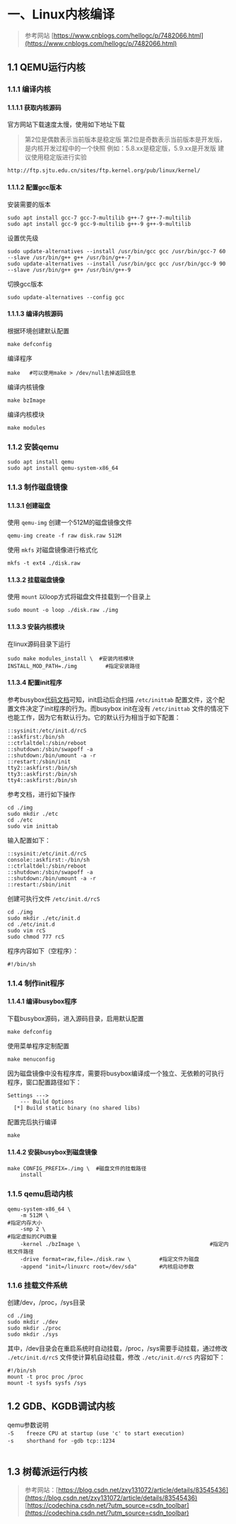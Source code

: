 # 一、Linux内核编译
> 参考网站 [https://www.cnblogs.com/hellogc/p/7482066.html](https://www.cnblogs.com/hellogc/p/7482066.html)

## 1.1 QEMU运行内核
### 1.1.1 编译内核
#### 1.1.1.1 获取内核源码
官方网站下载速度太慢，使用如下地址下载
> 第2位是偶数表示当前版本是稳定版
> 第2位是奇数表示当前版本是开发版，是内核开发过程中的一个快照
> 例如：5.8.xx是稳定版，5.9.xx是开发版
> 建议使用稳定版进行实验

```shell
http://ftp.sjtu.edu.cn/sites/ftp.kernel.org/pub/linux/kernel/
```
#### 1.1.1.2 配置gcc版本
安装需要的版本
```shell
sudo apt install gcc-7 gcc-7-multilib g++-7 g++-7-multilib
sudo apt install gcc-9 gcc-9-multilib g++-9 g++-9-multilib
```
设置优先级
```shell
sudo update-alternatives --install /usr/bin/gcc gcc /usr/bin/gcc-7 60 --slave /usr/bin/g++ g++ /usr/bin/g++-7
sudo update-alternatives --install /usr/bin/gcc gcc /usr/bin/gcc-9 90 --slave /usr/bin/g++ g++ /usr/bin/g++-9
```
切换gcc版本
```shell
sudo update-alternatives --config gcc
```


#### 1.1.1.3 编译内核源码
根据环境创建默认配置
```shell
make defconfig
```
编译程序
```shell
make   #可以使用make > /dev/null去掉返回信息
```
编译内核镜像
```shell
make bzImage
```
编译内核模块
```shell
make modules
```
### 1.1.2 安装qemu
```shell
sudo apt install qemu
sudo apt install qemu-system-x86_64
```
### 1.1.3 制作磁盘镜像
#### 1.1.3.1 创建磁盘
使用 `qemu-img` 创建一个512M的磁盘镜像文件      
```shell
qemu-img create -f raw disk.raw 512M
```
使用 `mkfs` 对磁盘镜像进行格式化
```shell
mkfs -t ext4 ./disk.raw
```
#### 1.1.3.2 挂载磁盘镜像
使用 `mount` 以loop方式将磁盘文件挂载到一个目录上
```shell
sudo mount -o loop ./disk.raw ./img
```
#### 1.1.3.3 安装内核模块
在linux源码目录下运行
```shell
sudo make modules_install \  #安装内核模块
INSTALL_MOD_PATH=./img		   #指定安装路径
```
#### 1.1.3.4 配置init程序
参考busybox[代码文档](https://git.busybox.net/busybox/tree/examples/inittab)可知，init启动后会扫描 `/etc/inittab` 配置文件，这个配置文件决定了init程序的行为。而busybox init在没有 `/etc/inittab` 文件的情况下也能工作，因为它有默认行为。它的默认行为相当于如下配置：
```shell
::sysinit:/etc/init.d/rcS
::askfirst:/bin/sh
::ctrlaltdel:/sbin/reboot
::shutdown:/sbin/swapoff -a
::shutdown:/bin/umount -a -r
::restart:/sbin/init
tty2::askfirst:/bin/sh
tty3::askfirst:/bin/sh
tty4::askfirst:/bin/sh
```
参考文档，进行如下操作
```shell
cd ./img
sudo mkdir ./etc
cd ./etc
sudo vim inittab
```
输入配置如下：
```shell
::sysinit:/etc/init.d/rcS
console::askfirst:-/bin/sh
::ctrlaltdel:/sbin/reboot
::shutdown:/sbin/swapoff -a
::shutdown:/bin/umount -a -r
::restart:/sbin/init
```
创建可执行文件 `/etc/init.d/rcS` 
```shell
cd ./img
sudo mkdir ./etc/init.d
cd ./etc/init.d
sudo vim rcS
sudo chmod 777 rcS
```
程序内容如下（空程序）：
```shell
#!/bin/sh
```
### 1.1.4 制作init程序
#### 1.1.4.1 编译busybox程序
下载busybox源码，进入源码目录，启用默认配置
```shell
make defconfig
```
使用菜单程序定制配置
```shell
make menuconfig
```
因为磁盘镜像中没有程序库，需要将busybox编译成一个独立、无依赖的可执行程序，窗口配置路径如下：
```shell
Settings --->
	--- Build Options
  [*] Build static binary (no shared libs)
```
配置完后执行编译
```shell
make
```
#### 1.1.4.2 安装busybox到磁盘镜像
```shell
make CONFIG_PREFIX=./img \  #磁盘文件的挂载路径
	install	
```
### 1.1.5 qemu启动内核
```shell
qemu-system-x86_64 \
    -m 512M \																#指定内存大小
    -smp 2 \    														#指定虚拟的CPU数量
    -kernel ./bzImage \											#指定内核文件路径
    -drive format=raw,file=./disk.raw \			#指定文件为磁盘
    -append "init=/linuxrc root=/dev/sda"		#内核启动参数
```
### 1.1.6 挂载文件系统
创建/dev，/proc，/sys目录
```shell
cd ./img
sudo mkdir ./dev
sudo mkdir ./proc
sudo mkdir ./sys
```
其中，/dev目录会在重启系统时自动挂载，/proc，/sys需要手动挂载，通过修改 `./etc/init.d/rcS` 文件使计算机自动挂载，修改 `./etc/init.d/rcS` 内容如下：
```shell
#!/bin/sh
mount -t proc proc /proc
mount -t sysfs sysfs /sys
```


## 1.2 GDB、KGDB调试内核
qemu参数说明<br />`-S    freeze CPU at startup (use 'c' to start execution)` <br />`-s    shorthand for -gdb tcp::1234` <br />
<br />

## 1.3 树莓派运行内核
> 参考网站：[https://blog.csdn.net/zxy131072/article/details/83545436](https://blog.csdn.net/zxy131072/article/details/83545436)
> [https://codechina.csdn.net/?utm_source=csdn_toolbar](https://codechina.csdn.net/?utm_source=csdn_toolbar)



